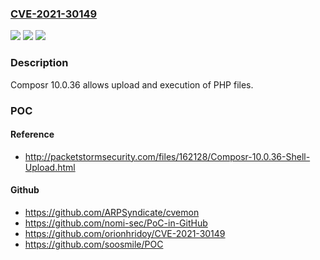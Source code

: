 ### [CVE-2021-30149](https://cve.mitre.org/cgi-bin/cvename.cgi?name=CVE-2021-30149)
![](https://img.shields.io/static/v1?label=Product&message=n%2Fa&color=blue)
![](https://img.shields.io/static/v1?label=Version&message=n%2Fa&color=blue)
![](https://img.shields.io/static/v1?label=Vulnerability&message=n%2Fa&color=brighgreen)

### Description

Composr 10.0.36 allows upload and execution of PHP files.

### POC

#### Reference
- http://packetstormsecurity.com/files/162128/Composr-10.0.36-Shell-Upload.html

#### Github
- https://github.com/ARPSyndicate/cvemon
- https://github.com/nomi-sec/PoC-in-GitHub
- https://github.com/orionhridoy/CVE-2021-30149
- https://github.com/soosmile/POC

